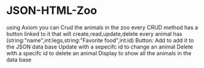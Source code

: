 # JSON-HTML-Zoo
using Axiom you can Crud the animals in the zoo every CRUD method has a button linked to it that will create,read,update,delete 
every animal has (string:"name",int:legs,string:"Favorite food",int:id)
Button:
Add to add it to the JSON data base
Update with a sepecifc id to change an animal
Delete with a specifc id to delete an animal
Display to show all the animals in the data base
